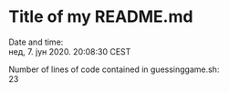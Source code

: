 # Title of my README.md

Date and time:  
нед,  7. јун 2020.  20:08:30 CEST

Number of lines of code contained in guessinggame.sh:  
23
